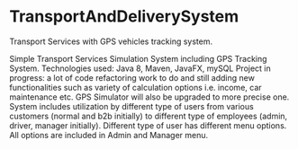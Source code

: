# TransportAndDeliverySystem
Transport Services with GPS vehicles tracking system.

Simple Transport Services Simulation System including GPS Tracking System.
Technologies used: Java 8, Maven, JavaFX, mySQL
Project in progress: a lot of code refactoring work to do and still adding new functionalities such as
variety of calculation options i.e. income, car maintenance etc.
GPS Simulator will also be upgraded to more precise one.
System includes utilization by different type of users from various customers (normal and b2b initially) 
to different type of employees (admin, driver, manager initially).
Different type of user has different menu options. All options are included in Admin and Manager menu.



